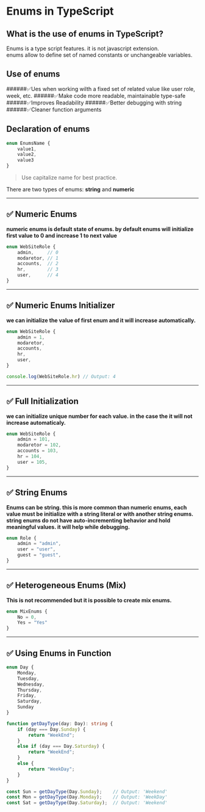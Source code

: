 
# Enums in TypeScript

## What is the use of enums in TypeScript?

Enums is a type script features. it is not javascript extension.  
enums allow to define set of named constants or unchangeable variables. 

## Use of enums

 ######✅Ues when working wilth a fixed set of related value like user role, week, etc. 
 ######✅Make code more readable, maintainable type-safe 
 ######✅Improves Readability 
 ######✅Better debugging with string
 ######✅Cleaner function arguments


## Declaration of enums

```ts
enum EnumsName {     
    value1,
    value2,
    value3
}
```

> Use capitalize name for best practice.

There are two types of enums: **string** and **numeric**

---

## ✅ Numeric Enums 

**numeric enums is default state of enums. by default enums will initialize first value to 0 and increase 1 to next value**

```ts
enum WebSiteRole {
    admin,     // 0
    modaretor, // 1
    accounts,  // 2
    hr,        // 3
    user,      // 4
}
```

---

## ✅ Numeric Enums Initializer

**we can initialize the value of first enum and it will increase automatically.**

```ts
enum WebSiteRole {
    admin = 1,     
    modaretor,
    accounts,  
    hr,       
    user,     
}

console.log(WebSiteRole.hr) // Output: 4
```

---

## ✅ Full Initialization

**we can initialize unique number for each value. in the case the it will not increase automaticaly.**

```ts
enum WebSiteRole {
    admin = 101,     
    modaretor = 102,
    accounts = 103,  
    hr = 104,       
    user = 105,     
}
```

---

## ✅ String Enums

**Enums can be string. this is more common than numeric enums, each value must be initialize with a string literal or with another string enums. string enums do not have auto-incrementing behavior and hold meaningful values. it will help while debugging.**

```ts
enum Role {
    admin = "admin",
    user = "user",
    guest = "guest",
}
```

---

## ✅ Heterogeneous Enums (Mix)

**This is not recommended but it is possible to create mix enums.**

```ts
enum MixEnums {
    No = 0,
    Yes = "Yes"
}
```

---

## ✅ Using Enums in Function

```ts
enum Day {
    Monday,
    Tuesday,
    Wednesday,
    Thursday,
    Friday,
    Saturday,
    Sunday
}

function getDayType(day: Day): string {
    if (day === Day.Sunday) {
        return "WeekEnd";
    }
    else if (day === Day.Saturday) {
        return "WeekEnd";
    }
    else {
        return "WeekDay";
    }
}

const Sun = getDayType(Day.Sunday);    // Output: 'Weekend'
const Mon = getDayType(Day.Monday);    // Output: 'WeekDay'
const Sat = getDayType(Day.Saturday);  // Output: 'Weekend'
```
